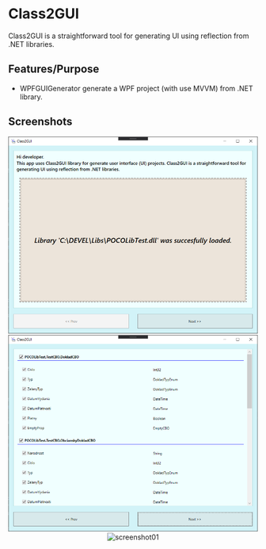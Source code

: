 # Class2GUI
Class2GUI is a straightforward tool for generating UI using reflection from .NET libraries.

## Features/Purpose

 - WPFGUIGenerator generate a WPF project (with use MVVM) from .NET library.
 

## Screenshots

<div align="center">

<img alt="screenshot01" src="./files/screen1.png">

<img alt="screenshot01" src="./files/screen2.png">

<img alt="screenshot01" src="./files/screen3.pngg">

</div>